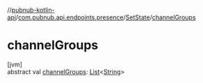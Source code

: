 //[pubnub-kotlin-api](../../../index.md)/[com.pubnub.api.endpoints.presence](../index.md)/[SetState](index.md)/[channelGroups](channel-groups.md)

# channelGroups

[jvm]\
abstract val [channelGroups](channel-groups.md): [List](https://kotlinlang.org/api/latest/jvm/stdlib/kotlin-stdlib/kotlin.collections/-list/index.html)&lt;[String](https://kotlinlang.org/api/latest/jvm/stdlib/kotlin-stdlib/kotlin/-string/index.html)&gt;
